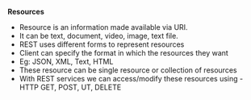 **Resources**

* Resource is an information made available via URI.
* It can be text, document, video, image, text file.
* REST uses different forms to represent resources
* Client can specify the format in which the resources they want
* Eg: JSON, XML, Text, HTML
* These resource can be single resource or collection of resources
* With REST services we can access/modify these resources using - HTTP GET, POST, UT, DELETE